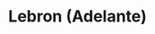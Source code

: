 ---
title: Lebron (Adelante)
category: nba
designSlug: lebron-cabezota-adelante
image: '/products/cabezotas/lebron-james/principal.jpg'
imageHover: '/products/cabezotas/lebron-james/musculoso.jpg'
prendas: [
    
    {   
        title: 'Remera',
        slug: 'remera',          
        image: '/products/cabezotas/lebron-james/normal.jpg',
        price: 'remerasPrecio',
        talles: 'remerasTalles'
    },
    {
        title: 'Remera Oversize',
        slug: 'remera-oversize',
        image: '/products/cabezotas/lebron-james/oversize.jpg',
        price: 'oversizePrecio',
        talles: 'oversizeTalles'
    },
    {
        title: 'Musculosa M',
        slug: 'musculosa-mujer',
        image: '/products/cabezotas/lebron-james/musculosa.jpg',
        price: 'musculosaPrecio',
        talles: 'musculosasMujerTalles'
    },
     {
        title: 'Musculosa H',
        slug: 'musculoso',
        image: '/products/cabezotas/lebron-james/musculoso.jpg',
        price: 'musculosaPrecio',
        talles: 'musculosasHombreTalles'
    },
    {
        title: 'Pupera Oversize',
        slug: 'pupera-oversize',
        image: '/products/cabezotas/lebron-james/pupera.jpg',
        price: 'remerasPrecio',
        talles: 'oversizePuperasTalles'
    },
     {
         title: 'Buzo',
         slug: 'buzo',
         image: '/products/cabezotas/lebron-james/buzo.jpg',
         price: buzosPrecio,
        talles: 'BuzosTalles'
     },
]
---